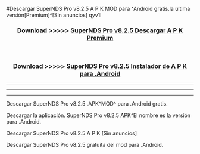 #Descargar SuperNDS Pro v8.2.5  A P K MOD para ^Android gratis.la última versión[Premium]^[Sin anuncios] qyv1l



<div align="center">
<h3>Download >>>>> <a href="https://es-web.web.app/?es= SuperNDS Pro v8.2.5 ">SuperNDS Pro v8.2.5  Descargar A P K Premium</a></h3><br>

<h3>Download >>>>> <a href="https://es-web.web.app/?es= SuperNDS Pro v8.2.5 ">SuperNDS Pro v8.2.5  Instalador de A P K para .Android</a></h3>
</div>


----------------------------------------------------------

----------------------------------------------------------

----------------------------------------------------------

Descargar SuperNDS Pro v8.2.5  .APK^MOD^ para .Android gratis.

Descargar la aplicación. SuperNDS Pro v8.2.5  APK^El nombre es la versión para .Android.

Descargar SuperNDS Pro v8.2.5  A P K [Sin anuncios]

Descargar SuperNDS Pro v8.2.5  gratuita del mod para .Android.